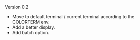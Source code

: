 Version 0.2
  - Move to default terminal / current terminal according to the COLORTERM env.
  - Add a better display.
  - Add batch option.
